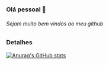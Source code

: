 ### Olá pessoal 👋

###### Sejam muito bem vindos ao meu github

### Detalhes

[![Anurag's GitHub stats](https://github-readme-stats.vercel.app/api?kaiohenrique1=anuraghazra)](https://github.com/anuraghazra/github-readme-stats)

